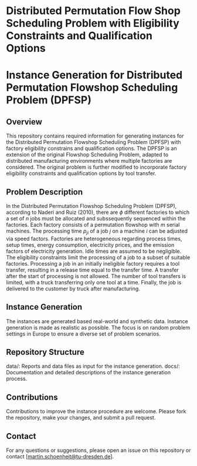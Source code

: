 # Distributed Permutation Flow Shop Scheduling Problem with Eligibility Constraints and Qualification Options

# Instance Generation for Distributed Permutation Flowshop Scheduling Problem (DPFSP)

## Overview
This repository contains required information for generating instances for the Distributed Permutation Flowshop Scheduling Problem (DPFSP) with factory eligibility constrains and qualification options. The DPFSP is an extension of the original Flowshop Scheduling Problem, adapted to distributed manufacturing environments where multiple factories are considered. The original problem is further modified to incorporate factory eligibility constraints and qualification options by tool transfer.

## Problem Description
In the Distributed Permutation Flowshop Scheduling Problem (DPFSP), according to Naderi and Ruiz (2010), there are $\phi$ different factories to which a set of $n$ jobs must be allocated and subssequently sequenced within the factories. Each factory consists of a permutation flowshop with $m$ serial machines. The processing time $p_{ji}$ of a job $j$ on a machine $i$ can be adjusted via speed factors. Factories are heterogeneous regarding process times, setup times, energy consumption, electricity prices, and the emission factors of electricity generation. Idle times are assumed to be negligible. The eligibility constraints limit the processing of a job to a subset of suitable factories. Processing a job in an initially ineligible factory requires a tool transfer, resulting in a release time equal to the transfer time. A transfer after the start of processing is not allowed. The number of tool transfers is limited, with a truck transferring only one tool at a time. Finally, the job is delivered to the customer by truck after manufacturing.

## Instance Generation
The instances are generated based real-world and synthetic data. Instance generation is made as realistic as possible. The focus is on random problem settings in Europe to ensure a diverse set of problem scenarios.

## Repository Structure

data/: Reports and data files as input for the instance generation.
docs/: Documentation and detailed descriptions of the instance generation process.

## Contributions
Contributions to improve the instance procedure are welcome. Please fork the repository, make your changes, and submit a pull request.

## Contact
For any questions or suggestions, please open an issue on this repository or contact [martin.schoenheit@tu-dresden.de].
